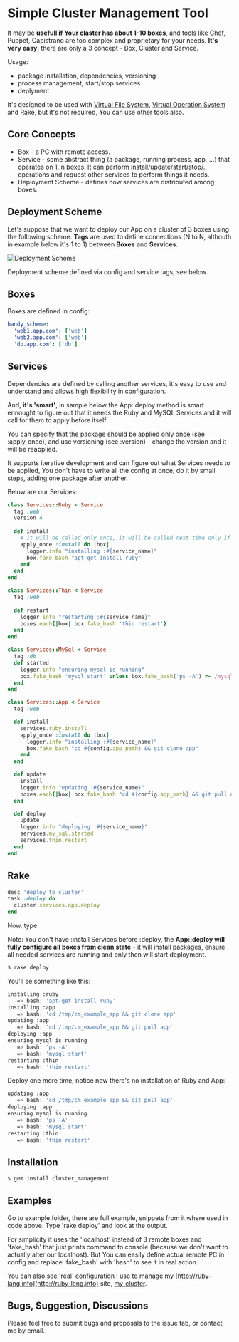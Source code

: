 # Simple Cluster Management Tool

It may be **usefull if Your claster has about 1-10 boxes**, and tools like Chef, Puppet, Capistrano are too complex and proprietary for your needs.
**It's very easy**, there are only a 3 concept - Box, Cluster and Service.

Usage:

 - package installation, dependencies, versioning
 - process management, start/stop services
 - deplyment

It's designed to be used with [Virtual File System][vfs], [Virtual Operation System][vos] and Rake, but it's not required, You can use other tools also.

## Core Concepts

- Box - a PC with remote access.
- Service - some abstract thing (a package, running process, app, ...) that operates on 1..n boxes. It can perform install/update/start/stop/.. operations and request other services to perform things it needs.
- Deployment Scheme - defines how services are distributed among boxes.

## Deployment Scheme

Let's suppose that we want to deploy our App on a cluster of 3 boxes using the following scheme. **Tags** are used to define connections (N to N, althouth in example below it's 1 to 1) between **Boxes** and **Services**.

![Deployment Scheme][deployment_scheme]

Deployment scheme defined via config and service tags, see below.

## Boxes

Boxes are defined in config:

```yaml
handy_scheme:
  'web1.app.com': ['web']
  'web2.app.com': ['web']
  'db.app.com': ['db']
```

## Services

Dependencies are defined by calling another services, it's easy to use and understand and allows high flexibility in configuration.

And, **it's 'smart'**, in sample below the App::deploy method is smart ennought to figure out that it needs the Ruby and MySQL Services and it will call for them to apply before itself.

You can specify that the package should be applied only once (see :apply_once), and use versioning (see :version) - change the version and it will be reapplied.

It supports iterative development and can figure out what Services needs to be applied, You don't have to write all the config at once, do it by small steps, adding one package after another. 

Below are our Services:

```ruby
class Services::Ruby < Service
  tag :web
  version 4
  
  def install
    # it will be called only once, it will be called next time only if You change the version
    apply_once :install do |box|            
      logger.info "installing :#{service_name}"
      box.fake_bash "apt-get install ruby"
    end
  end
end

class Services::Thin < Service
  tag :web
  
  def restart
    logger.info "restarting :#{service_name}"
    boxes.each{|box| box.fake_bash 'thin restart'}
  end
end

class Services::MySql < Service
  tag :db
  def started
    logger.info "ensuring mysql is running"
    box.fake_bash 'mysql start' unless box.fake_bash('ps -A') =~ /mysql/
  end
end

class Services::App < Service
  tag :web

  def install      
    services.ruby.install        
    apply_once :install do |box| 
      logger.info "installing :#{service_name}"
      box.fake_bash "cd #{config.app_path} && git clone app"
    end
  end

  def update
    install        
    logger.info "updating :#{service_name}"
    boxes.each{|box| box.fake_bash "cd #{config.app_path} && git pull app"}
  end

  def deploy    
    update
    logger.info "deploying :#{service_name}"  
    services.my_sql.started
    services.thin.restart
  end    
end
```

## Rake

```ruby
desc 'deploy to cluster'
task :deploy do
  cluster.services.app.deploy
end
```

Now, type:

Note: You don't have :install Services before :deploy, the **App::deploy will fully configure all boxes from clean state** - it will install packages, ensure all needed services are running and only then will start deployment.

```bash
$ rake deploy
```

You'll se something like this:

```bash
installing :ruby
   => bash: 'apt-get install ruby'
installing :app
   => bash: 'cd /tmp/cm_example_app && git clone app'
updating :app
   => bash: 'cd /tmp/cm_example_app && git pull app'
deploying :app
ensuring mysql is running
   => bash: 'ps -A'
   => bash: 'mysql start'
restarting :thin
   => bash: 'thin restart'
```

Deploy one more time, notice now there's no installation of Ruby and App:

```bash
updating :app
   => bash: 'cd /tmp/cm_example_app && git pull app'
deploying :app
ensuring mysql is running
   => bash: 'ps -A'
   => bash: 'mysql start'
restarting :thin
   => bash: 'thin restart'
```

## Installation

```bash
$ gem install cluster_management
```

## Examples

Go to example folder, there are full example, snippets from it where used in code above.
Type 'rake deploy' and look at the output.

For simplicity it uses the 'localhost' instead of 3 remote boxes and 'fake_bash' that just prints command to console (because we don't want to actually alter our localhost).
But You can easily define actual remote PC in config and replace 'fake_bash' with 'bash' to see it in real action.

You can also see 'real' configuration I use to manage my [http://ruby-lang.info](http://ruby-lang.info) site, [my_cluster][my_cluster].

## Bugs, Suggestion, Discussions

Please feel free to submit bugs and proposals to the issue tab, or contact me by email.

[my_cluster]: http://github.com/alexeypetrushin/my_cluster/tree/master/lib/packages
[vos]: http://github.com/alexeypetrushin/vos
[vfs]: http://github.com/alexeypetrushin/vfs
[deployment_scheme]: https://github.com/alexeypetrushin/cluster_management/raw/master/readme/deployment_scheme.png